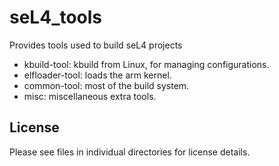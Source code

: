 <!--
  Copyright 2017, Data61
  Commonwealth Scientific and Industrial Research Organisation (CSIRO)
  ABN 41 687 119 230.

  This software may be distributed and modified according to the terms of
  the BSD 2-Clause license. Note that NO WARRANTY is provided.
  See "LICENSE_BSD2.txt" for details.

  @TAG(DATA61_BSD)
-->
# seL4_tools
Provides tools used to build seL4 projects

* kbuild-tool: kbuild from Linux, for managing configurations.
* elfloader-tool: loads the arm kernel.
* common-tool: most of the build system.
* misc: miscellaneous extra tools.

License
-------

Please see files in individual directories for license details.

